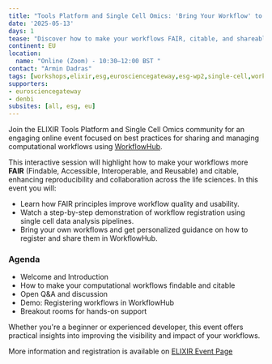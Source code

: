 ```yaml
---
title: "Tools Platform and Single Cell Omics: 'Bring Your Workflow' to WorkflowHub"
date: '2025-05-13'
days: 1
tease: "Discover how to make your workflows FAIR, citable, and shareable at this hands-on ELIXIR event with WorkflowHub and Single Cell Omics experts."
continent: EU
location:
  name: "Online (Zoom) - 10:30–12:00 BST "
contact: "Armin Dadras"
tags: [workshops,elixir,esg,eurosciencegateway,esg-wp2,single-cell,workflow, workflow-hub, omics, demo,]
supporters:
- eurosciencegateway
- denbi
subsites: [all, esg, eu]
---
```


Join the ELIXIR Tools Platform and Single Cell Omics community for an engaging online event focused on best practices for sharing and managing computational workflows using [WorkflowHub](https://workflowhub.eu).

This interactive session will highlight how to make your workflows more **FAIR** (Findable, Accessible, Interoperable, and Reusable) and citable, enhancing reproducibility and collaboration across the life sciences. In this event you will:

- Learn how FAIR principles improve workflow quality and usability.
- Watch a step-by-step demonstration of workflow registration using single cell data analysis pipelines.
- Bring your own workflows and get personalized guidance on how to register and share them in WorkflowHub.

### Agenda
- Welcome and Introduction  
- How to make your computational workflows findable and citable  
- Open Q&A and discussion  
- Demo: Registering workflows in WorkflowHub  
- Breakout rooms for hands-on support

Whether you're a beginner or experienced developer, this event offers practical insights into improving the visibility and impact of your workflows.

More information and registration is available on [ELIXIR Event Page](https://elixir-europe.org/events/tools-platform-and-single-cell-omics-bring-your-workflow-workflowhub)